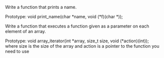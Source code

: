 Write a function that prints a name.

Prototype: void print_name(char *name, void (*f)(char *));






Write a function that executes a function given as a parameter on each element of an array.

Prototype: void array_iterator(int *array, size_t size, void (*action)(int));
where size is the size of the array
and action is a pointer to the function you need to use
